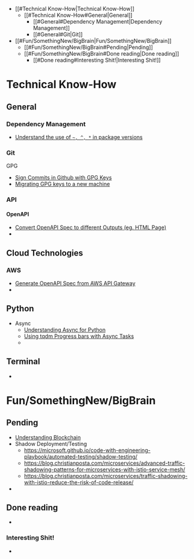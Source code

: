 - [[#Technical Know-How|Technical Know-How]]
	- [[#Technical Know-How#General|General]]
		- [[#General#Dependency Management|Dependency Management]]
		- [[#General#Git|Git]]
- [[#Fun/SomethingNew/BigBrain|Fun/SomethingNew/BigBrain]]
	- [[#Fun/SomethingNew/BigBrain#Pending|Pending]]
	- [[#Fun/SomethingNew/BigBrain#Done reading|Done reading]]
		- [[#Done reading#Interesting Shit!|Interesting Shit!]]

# Technical Know-How
## General
### Dependency Management

- [Understand the use of `~, ^, *` in package versions](https://gunnariauvinen.com/posts/what-do-the-tilde-carrot-and-asterick-mean-in-package-dot-json/)

### Git

GPG
- [Sign Commits in Github with GPG Keys](https://josh-ops.com/posts/github-signing-commits/)
- [Migrating GPG keys to a new machine](https://claytonerrington.com/blog/migrating-gpg-keys-to-new-a-machine)

### API

#### OpenAPI

- [Convert OpenAPI Spec to different Outputs (eg. HTML Page)](https://openapi-generator.tech/docs/usage/)
- 

## Cloud Technologies

### AWS

- [Generate OpenAPI Spec from AWS API Gateway](https://bendurham.dev/posts/create-an-openapi-spec-from-aws-api-gateway)
- 

## Python

- Async
	- [Understanding Async for Python](https://www.dataleadsfuture.com/use-these-methods-to-make-your-python-concurrent-tasks-perform-better/)
	- [Using tqdm Progress bars with Async Tasks](https://www.dataleadsfuture.com/using-tqdm-with-asyncio-in-python/)
	- 

## Terminal

- 

# Fun/SomethingNew/BigBrain

## Pending

- [Understanding Blockchain](https://coinsbench.com/advanced-blockchain-mastering-how-blockchain-works-a8c2ff3fbb5f)
- Shadow Deployment/Testing
	- https://microsoft.github.io/code-with-engineering-playbook/automated-testing/shadow-testing/
	- https://blog.christianposta.com/microservices/advanced-traffic-shadowing-patterns-for-microservices-with-istio-service-mesh/
	- https://blog.christianposta.com/microservices/traffic-shadowing-with-istio-reduce-the-risk-of-code-release/
- 

## Done reading

- 

### Interesting Shit!

- 
